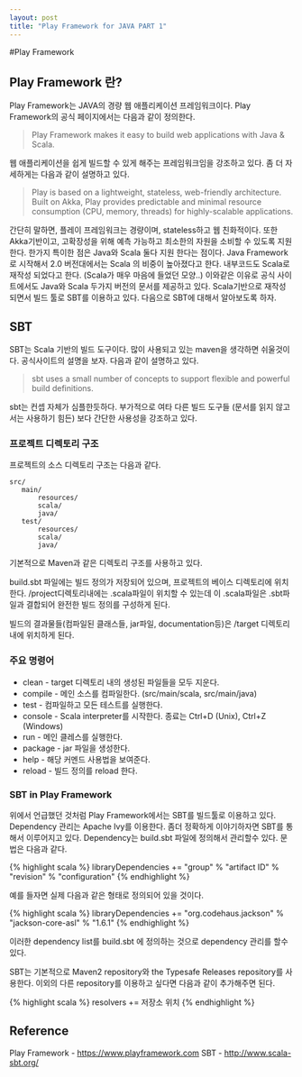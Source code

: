 ```yaml
---
layout: post
title: "Play Framework for JAVA PART 1"
---
```


#Play Framework

## Play Framework 란?
Play Framework는 JAVA의 경량 웹 애플리케이션 프레임워크이다. Play Framework의 공식 페이지에서는 다음과 같이 정의한다.

> Play Framework makes it easy to build web applications with Java & Scala.

웹 애플리케이션을 쉽게 빌드할 수 있게 해주는 프레임워크임을 강조하고 있다.
좀 더 자세하게는 다음과 같이 설명하고 있다.

> Play is based on a lightweight, stateless, web-friendly architecture.
> Built on Akka, Play provides predictable and minimal resource consumption (CPU, memory, threads) for highly-scalable applications.

간단히 말하면, 플레이 프레임워크는 경량이며, stateless하고 웹 친화적이다. 또한 Akka기반이고, 고확장성을 위해 예측 가능하고 최소한의 자원을 소비할 수 있도록 지원한다. 한가지 특이한 점은 Java와 Scala 둘다 지원 한다는 점이다. Java Framework로 시작해서 2.0 버전대에서는 Scala 의 비중이 높아졌다고 한다. 내부코드도 Scala로 재작성 되었다고 한다. (Scala가 매우 마음에 들었던 모양..) 이와같은 이유로 공식 사이트에서도 Java와 Scala 두가지 버전의 문서를 제공하고 있다. Scala기반으로 재작성 되면서 빌드 툴로 SBT를 이용하고 있다. 다음으로 SBT에 대해서 알아보도록 하자.

## SBT
SBT는 Scala 기반의 빌드 도구이다. 많이 사용되고 있는 maven을 생각하면 쉬울것이다. 공식사이트의 설명을 보자. 다음과 같이 설명하고 있다.

> sbt uses a small number of concepts to support flexible and powerful build definitions.

sbt는 컨셉 자체가 심플한듯하다. 부가적으로 여타 다른 빌드 도구들 (문서를 읽지 않고서는 사용하기 힘든) 보다 간단한 사용성을 강조하고 있다.

### 프로젝트 디렉토리 구조

프로젝트의 소스 디렉토리 구조는 다음과 같다.

    src/
       main/
           resources/
           scala/
           java/
       test/
           resources/
           scala/
           java/


기본적으로 Maven과 같은 디렉토리 구조를 사용하고 있다.

build.sbt 파일에는 빌드 정의가 저장되어 있으며, 프로젝트의 베이스 디렉토리에 위치한다. /project디렉토리내에는 .scala파일이 위치할 수 있는데 이 .scala파일은 .sbt파일과 결합되어 완전한 빌드 정의를 구성하게 된다.

빌드의 결과물들(컴파일된 클래스들, jar파일, documentation등)은 /target 디렉토리 내에 위치하게 된다.

### 주요 명령어
* clean - target 디렉토리 내의 생성된 파일들을 모두 지운다.
* compile - 메인 소스를 컴파일한다. (src/main/scala, src/main/java)
* test - 컴파일하고 모든 테스트를 실행한다.
* console - Scala interpreter를 시작한다. 종료는 Ctrl+D (Unix), Ctrl+Z (Windows)
* run - 메인 클레스를 실행한다.
* package - jar 파일을 생성한다.
* help - 해당 커멘드 사용법을 보여준다.
* reload - 빌드 정의를 reload 한다.

### SBT in Play Framework
위에서 언급했던 것처럼 Play Framework에서는 SBT를 빌드툴로 이용하고 있다. Dependency 관리는 Apache Ivy를 이용한다. 좀더 정확하게 이야기하자면 SBT를 통해서 이루어지고 있다. Dependency는 build.sbt 파일에 정의해서 관리할수 있다. 문법은 다음과 같다.

{% highlight scala %}
libraryDependencies += "group" % "artifact ID" % "revision" % "configuration"
{% endhighlight %}

예를 들자면 실제 다음과 같은 형태로 정의되어 있을 것이다.

{% highlight scala %}
libraryDependencies += "org.codehaus.jackson" % "jackson-core-asl" % "1.6.1"
{% endhighlight %}

이러한 dependency list를 build.sbt 에 정의하는 것으로 dependency 관리를 할수 있다.

SBT는 기본적으로 Maven2 repository와 the Typesafe Releases repository를 사용한다. 이외의 다른 repository를 이용하고 싶다면 다음과 같이 추가해주면 된다.

{% highlight scala %}
resolvers += 저장소 위치
{% endhighlight %}

## Reference
Play Framework - https://www.playframework.com
SBT - http://www.scala-sbt.org/


